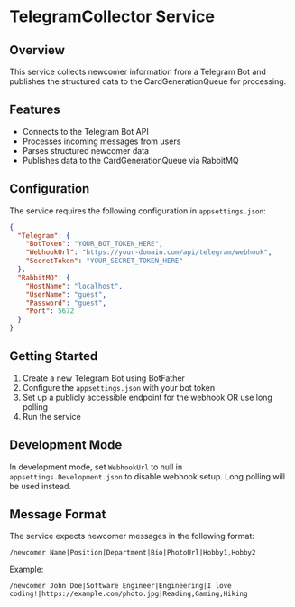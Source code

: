# TelegramCollector Service

## Overview

This service collects newcomer information from a Telegram Bot and publishes the structured data to the CardGenerationQueue for processing.

## Features

- Connects to the Telegram Bot API
- Processes incoming messages from users
- Parses structured newcomer data
- Publishes data to the CardGenerationQueue via RabbitMQ

## Configuration

The service requires the following configuration in `appsettings.json`:

```json
{
  "Telegram": {
    "BotToken": "YOUR_BOT_TOKEN_HERE",
    "WebhookUrl": "https://your-domain.com/api/telegram/webhook",
    "SecretToken": "YOUR_SECRET_TOKEN_HERE"
  },
  "RabbitMQ": {
    "HostName": "localhost",
    "UserName": "guest",
    "Password": "guest",
    "Port": 5672
  }
}
```

## Getting Started

1. Create a new Telegram Bot using BotFather
2. Configure the `appsettings.json` with your bot token
3. Set up a publicly accessible endpoint for the webhook OR use long polling
4. Run the service

## Development Mode

In development mode, set `WebhookUrl` to null in `appsettings.Development.json` to disable webhook setup. Long polling will be used instead.

## Message Format

The service expects newcomer messages in the following format:

```
/newcomer Name|Position|Department|Bio|PhotoUrl|Hobby1,Hobby2
```

Example:
```
/newcomer John Doe|Software Engineer|Engineering|I love coding!|https://example.com/photo.jpg|Reading,Gaming,Hiking
```